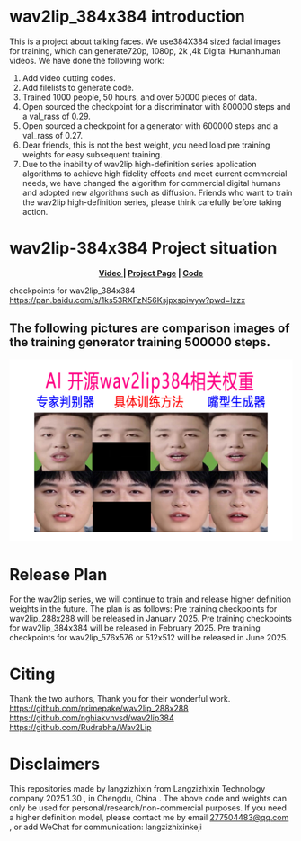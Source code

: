 # wav2lip_384x384 introduction
This is a project about talking faces. We use384X384 sized facial images for training, which can generate720p, 1080p, 2k ,4k Digital Humanhuman videos.
We have done the following work:
1. Add video cutting codes.
2. Add filelists to generate code.
3. Trained 1000 people, 50 hours, and over 50000 pieces of data.
4. Open sourced the checkpoint for a discriminator with 800000 steps and a val_rass of 0.29.
5. Open sourced a checkpoint for a generator with 600000 steps and a val_rass of 0.27.
6. Dear friends, this is not the best weight, you need load pre training weights for easy subsequent training.
7. Due to the inability of wav2lip high-definition series application algorithms to achieve high fidelity effects and meet current commercial needs, we have changed the algorithm for commercial digital humans and adopted new algorithms such as diffusion. Friends who want to train the wav2lip high-definition series, please think carefully before taking action.

# wav2lip-384x384 Project situation
<p align='center'>
  <b>
    <a href="https://www.bilibili.com/video/BV1zK421v7wh/?vd_source=7720ff9e037156b51374d14ee8f76b51">Video </a>
    | 
    <a href="https://github.com/langzizhixin">Project Page</a>
    |
    <a href="https://github.com/langzizhixin/wav2lip-576x576">Code</a> 
  </b>
</p> 

checkpoints for wav2lip_384x384   https://pan.baidu.com/s/1ks53RXFzN56Ksjpxspiwyw?pwd=lzzx 

## The following pictures are comparison images of the training generator training 500000 steps.
<p align='center'>  
    <img src='picture/11.jpg' width='1200'/>
</p>


# Release Plan
For the wav2lip series, we will continue to train and release higher definition weights in the future.
The plan is as follows:
Pre training checkpoints for wav2lip_288x288 will be released in January 2025.
Pre training checkpoints for wav2lip_384x384 will be released in February 2025.
Pre training checkpoints for wav2lip_576x576 or 512x512 will be released in June 2025.

# Citing
Thank the two authors, Thank you for their wonderful work.
https://github.com/primepake/wav2lip_288x288
https://github.com/nghiakvnvsd/wav2lip384
https://github.com/Rudrabha/Wav2Lip

# Disclaimers
This repositories made by langzizhixin from Langzizhixin Technology company 2025.1.30 , in Chengdu, China .
The above code and weights can only be used for personal/research/non-commercial purposes.
If you need a higher definition model, please contact me by email 277504483@qq.com , or add WeChat for communication: langzizhixinkeji
